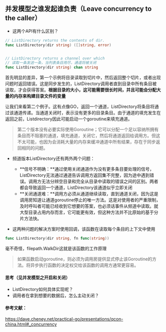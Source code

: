 ## 并发模型之谁发起谁负责（Leave concurrency to the caller）

- 这两个API有什么区别？

```go
// ListDirectory returns the contents of dir.
func ListDirectory(dir string) ([]string, error)


// ListDirectory returns a channel over which
// 读取一条发送一条，当列表条目用尽，通道将被关闭
func ListDirectory(dir string) chan string

```
首先明显的差异，第一个示例将目录读取到切片中，然后返回整个切片，或者出现问题时返回错误。这是同步发生的，ListDirectory调用者直到目录中所有条目被读取，才会获得答案。**根据目录的大小，这可能需要很长时间，并且可能会分配大量的内存来构建目录文件的变量**  

让我们来看第二个例子。这有点像GO，返回一个通道，ListDirectory将条目将通过该通道传递。当通道关闭时，表示没有更多的目录条目。由于通道的填充发生在返回之前，Listdirectory因此可能启动一个goroutine来填充通道。  

> 第二个版本没有必要实际使用Goroutine；它可以分配一个足以容纳所拥有条目而不阻塞的通道，填充通道，关闭它，然后将通道返回给调用方。但这不太可能，也因为会消耗大量的内存来缓冲通道中所有结果，存在于同步返回相同的问题。  

- 频道版本ListDirectory还有两外两个问题：
	- **信号不明确：**通过使用关闭通道作为没有更多条目要处理的信号，ListDirectory无法通过通道告诉调用方返回集不完整，因为途中遇到错误。调用方无法分辨空目录和完全从目录中读取的错误之间的区别。两者都会导致返回一个通道，ListDirectory该通道似乎立即关闭
	- **关闭通道难：**调用方必须从通道继续读取，直到通道关闭，因为这是调用房知道让通道goroutine停止的唯一方法。这是对使用者的严重限制，及时呼叫者可能已经收到它想要的答案，也必须话事件从频道中读取。就大型目录占用内存而言，它可能更有效，但这种方法并不比原始的基于分片方法快。 

- 这两种问题的解决方案时使用回调，该函数在读取每个条目的上下文中使用
```go
func ListDirectory(dir string, fn func(string))
``` 
毫不奇怪，filepath.WalkDir这就是该函数的工作原理
> 如果函数启动goroutine，则必须为调用房提供显式停止该Goroutine的方法。将异步执行函数的决定权交给该函数的调用方通常更容易。  

#### 思考（见并发模型之开启和关闭）
- ListDirectory如何具体实现呢？
- 调用者在拿到想要的数据后，怎么主动关闭？

#### 参考文献：  
https://dave.cheney.net/practical-go/presentations/qcon-china.html#_concurrency
